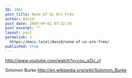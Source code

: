 ```yaml
---
ID: 1062
post_title: None Of Us Are Free
author: David
post_date: 2009-09-02 07:32:34
post_excerpt: ""
layout: post
permalink: >
  https://macs.local/david/none-of-us-are-free/
published: true
---
```

http://www.youtube.com/watch?v=cou_qZjc_yI


Solomon Burke
<a href="http://en.wikipedia.org/wiki/Solomon_Burke">http://en.wikipedia.org/wiki/Solomon_Burke</a>